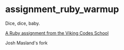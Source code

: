 assignment_ruby_warmup
======================

Dice, dice, baby.

[A Ruby assignment from the Viking Codes School](http://www.vikingcodeschool.com)

Josh Masland's fork

